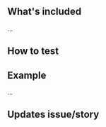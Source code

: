 ## What's included
<!-- List your changes/additions, or commits -->
...

<!-- ### Notes -->
<!--
- Any issues that aren't resolved by this merge request, or things of note? 
- Did you use an AI Agent to help with this work? By contributing AI-assisted or AI-generated work, you accept liability for work that infringes or uses copyrighted material outside the scope of the related license. Please follow the `CONTRIBUTING.md` agent guidelines. 
-->


## How to test
<!-- Are there directions to test/review? -->
<!--
### Coverage and basic unit test check
1. update the NPM packages with `$ npm install`
1. `$ npm test`
-->
<!--
### Interactive unit test check
1. update the NPM packages with `$ npm install`
1. `$ npm run test:dev`
-->

## Example
<!-- Append a demo/screenshot/animated gif, or a link to the aforementioned, of the cli output -->
...

## Updates issue/story
<!-- What issue/story does this update, i.e Updates #33 -->
